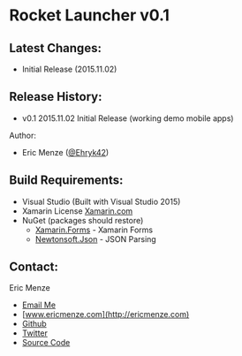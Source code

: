 Rocket Launcher v0.1
================


Latest Changes:
---
 - Initial Release (2015.11.02)

Release History:
---
 - v0.1 2015.11.02 Initial Release (working demo mobile apps)

Author:
 - Eric Menze ([@Ehryk42](https://twitter.com/Ehryk42))

Build Requirements:
---
 - Visual Studio (Built with Visual Studio 2015)
 - Xamarin License [Xamarin.com](https://xamarin.com/)
 - NuGet (packages should restore)
   - [Xamarin.Forms](https://www.nuget.org/packages/Xamarin.Forms/1.5.2.6469-pre1) - Xamarin Forms
   - [Newtonsoft.Json](https://www.nuget.org/packages/Newtonsoft.Json/8.0.1-beta1) - JSON Parsing

Contact:
---
Eric Menze
 - [Email Me](mailto:rhaistlin+gh@gmail.com)
 - [www.ericmenze.com](http://ericmenze.com)
 - [Github](https://github.com/Ehryk)
 - [Twitter](https://twitter.com/Ehryk42)
 - [Source Code](https://github.com/Ehryk/sde2string)
